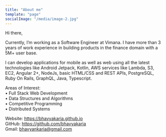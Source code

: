 ```yaml
---
title: "About me"
template: "page"
socialImage: "/media/image-2.jpg"
---
```


Hi there,

Currently, I’m working as a Software Engineer at Vimana. I have more than 3 years of work experience in building products in the finance domain with a 5M+ user base.

I can develop applications for mobile as well as web using all the latest technologies like Android Jetpack, Kotlin, AWS services like Lambda, S3, EC2, Angular 2+, NodeJs, basic HTML/CSS and REST APIs, PostgreSQL, Ruby On Rails, GraphQL, Java, Typescript.

Areas of Interest:<br>
• Full Stack Web Development<br>
• Data Structures and Algorithms<br>
• Competitive Programming<br>
• Distributed Systems<br>

Website: https://bhavyakaria.github.io<br>
GitHub: https://github.com/bhavyakaria<br>
Gmail: bhavyankaria@gmail.com<br>
